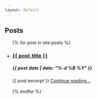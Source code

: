 ```yaml
---
layout: default
---
```


## Posts

<ul>
	{% for post in site.posts %}
	<li>
		<h3><a href="{{ post.url }}">{{ post.title }}</a></h3> 
		<h5>{{ post.date | date: "%-d %B %Y" }}</h5>
		{{ post.excerpt }}
		<a href="{{ post.url }}">Continue reading...</a>		
	</li>
	<br/>
	{% endfor %}
</ul>
